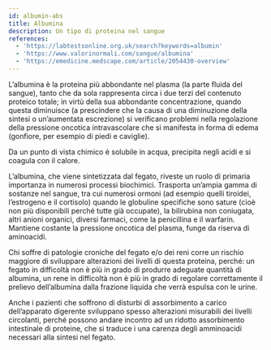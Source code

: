 ```yaml
---
id: albumin-abs
title: Albumina
description: Un tipo di proteina nel sangue
references:
  - 'https://labtestsonline.org.uk/search?keywords=albumin'
  - 'https://www.valorinormali.com/sangue/albumina'
  - 'https://emedicine.medscape.com/article/2054430-overview'
---
```

L’albumina è la proteina più abbondante nel plasma (la parte fluida del sangue), tanto che da sola rappresenta circa i due terzi del contenuto proteico totale; in virtù della sua abbondante concentrazione, quando questa diminuisce (a prescindere che la causa di una diminuzione della sintesi o un’aumentata escrezione) si verificano problemi nella regolazione della pressione oncotica intravascolare che si manifesta in forma di edema (gonfiore, per esempio di piedi e caviglie).

Da un punto di vista chimico è solubile in acqua, precipita negli acidi e si coagula con il calore.

L’albumina, che viene sintetizzata dal fegato, riveste un ruolo di primaria importanza in numerosi processi biochimici. Trasporta un’ampia gamma di sostanze nel sangue, tra cui numerosi ormoni (ad esempio quelli tiroidei, l’estrogeno e il cortisolo) quando le globuline specifiche sono sature (cioè non più disponibili perché tutte già occupate),
la bilirubina non coniugata, altri anioni organici, diversi farmaci, come la penicillina e il warfarin. Mantiene costante la pressione oncotica del plasma, funge da riserva di aminoacidi.

Chi soffre di patologie croniche del fegato e/o dei reni corre un rischio maggiore di sviluppare alterazioni dei livelli di questa proteina, perché: un fegato in difficoltà non è più in grado di produrre adeguate quantità di albumina, un rene in difficoltà non è più in grado di regolare correttamente il prelievo dell’albumina dalla frazione liquida che verrà espulsa con le urine.

Anche i pazienti che soffrono di disturbi di assorbimento a carico dell’apparato digerente sviluppano spesso alterazioni misurabili dei livelli circolanti, perché possono andare incontro ad un ridotto assorbimento intestinale di proteine, che si traduce i una carenza degli amminoacidi necessari alla sintesi nel fegato.
